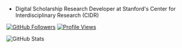 * Digital Scholarship Research Developer at Stanford's Center for Interdisciplinary Research (CIDR)

<a href="https://github.com/simonwiles"><img alt="GitHub Followers" src="https://img.shields.io/github/followers/simonwiles?label=follow&style=social"></a>
<a href="https://github.com/simonwiles"><img alt="Profile Views" src="https://gpvc.arturio.dev/simonwiles"></a>

<img alt="GitHub Stats" src="https://github-readme-stats.vercel.app/api?username=simonwiles&count_private=true&show_icons=true">
